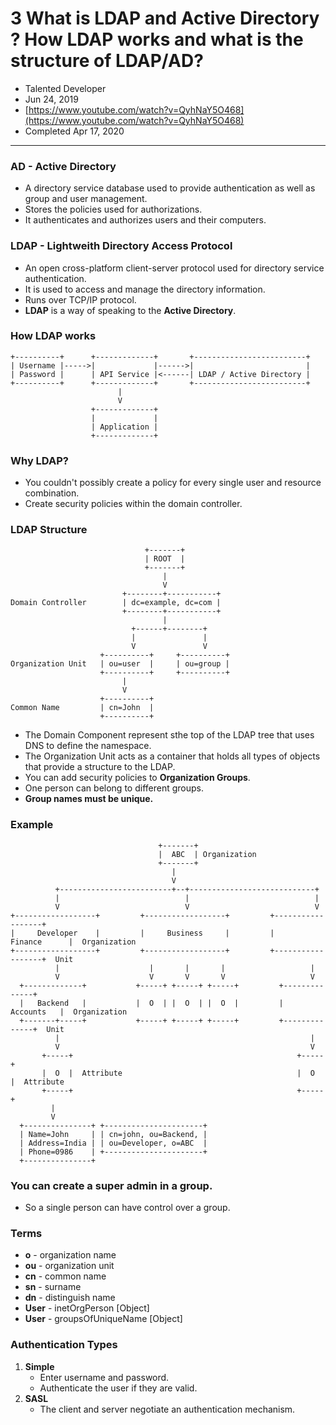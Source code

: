 # 3 What is LDAP and Active Directory ? How LDAP works and what is the structure of LDAP/AD?
- Talented Developer
- Jun 24, 2019
- [https://www.youtube.com/watch?v=QyhNaY5O468](https://www.youtube.com/watch?v=QyhNaY5O468)
- Completed Apr 17, 2020
---

### AD - Active Directory
- A directory service database used to provide authentication as well as group and user management.
- Stores the policies used for authorizations.
- It authenticates and authorizes users and their computers.

### LDAP - Lightweith Directory Access Protocol
- An open cross-platform client-server protocol used for directory service authentication.
- It is used to access and manage the directory information.
- Runs over TCP/IP protocol.
- **LDAP** is a way of speaking to the **Active Directory**.
  
### How LDAP works
```
+----------+      +-------------+       +-------------------------+
| Username |----->|             |------>|                         |
| Password |      | API Service |<------| LDAP / Active Directory |
+----------+      +-------------+       +-------------------------+
                        |
                        V
                  +-------------+
                  |             |            
                  | Application |
                  +-------------+
```

### Why LDAP?
- You couldn't possibly create a policy for every single user and resource combination.
- Create security policies within the domain controller.

### LDAP Structure
```
                              +-------+
                              | ROOT  |
                              +-------+
                                  |
                                  V
                         +--------+-----------+
Domain Controller        | dc=example, dc=com |
                         +--------+-----------+
                                  |
                           +------+--------+
                           |               |
                           V               V
                    +----------+     +----------+ 
Organization Unit   | ou=user  |     | ou=group |
                    +----------+     +----------+ 
                         |
                         V
                    +----------+                         
Common Name         | cn=John  |
                    +----------+                         
```
- The Domain Component represent sthe top of the LDAP tree that uses DNS to define the namespace.
- The Organization Unit acts as a container that holds all types of objects that provide a structure to the LDAP.
- You can add security policies to **Organization Groups**.
- One person can belong to different groups.
- **Group names must be unique.**

### Example
```
                                 +-------+
                                 |  ABC  | Organization
                                 +-------+
                                    |
                                    V
          +-------------------------+--+----------------------------+
          |                            |                            |
          V                            V                            V
+------------------+         +------------------+         +------------------+
|     Developer    |         |     Business     |         |     Finance      |  Organization
+------------------+         +------------------+         +------------------+  Unit
          |                    |       |       |                   |
          V                    V       V       V                   V
  +-------------+           +-----+ +-----+ +-----+         +--------------+ 
  |   Backend   |           |  O  | |  O  | |  O  |         |   Accounts   |  Organization
  +-------+-----+           +-----+ +-----+ +-----+         +--------------+  Unit
          |                                                        |
          V                                                        V
       +-----+                                                  +-----+
       |  O  |  Attribute                                       |  O  |  Attribute
       +-----+                                                  +-----+
         |
         V
  +---------------+ +----------------------+
  | Name=John     | | cn=john, ou=Backend, |
  | Address=India | | ou=Developer, o=ABC  |
  | Phone=0986    | +----------------------+   
  +---------------+
```

### You can create a **super admin** in a group.
- So a single person can have control over a group.

### Terms
- **o** - organization name
- **ou** - organization unit
- **cn** - common name
- **sn** - surname
- **dn** - distinguish name
- **User** - inetOrgPerson  [Object]
- **User** - groupsOfUniqueName  [Object]

### Authentication Types
1. **Simple** 
   - Enter username and password.
   - Authenticate the user if they are valid.
2. **SASL**
   - The client and server negotiate an authentication mechanism.